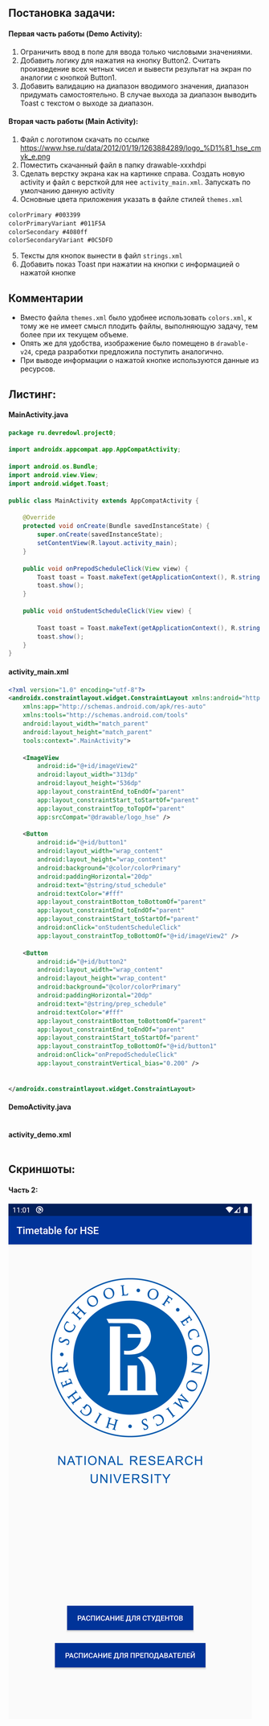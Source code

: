 ## Постановка задачи: 
#### Первая часть работы (Demo Activity):
1. Ограничить ввод в поле для ввода только числовыми значениями.
2. Добавить логику для нажатия на кнопку Button2. Считать произведение всех четных чисел и вывести результат на экран по аналогии с кнопкой Button1.
3. Добавить валидацию на диапазон вводимого значения, диапазон придумать самостоятельно. В случае выхода за диапазон выводить Toast с текстом о выходе за диапазон.

#### Вторая часть работы (Main Activity):
1. Файл с логотипом скачать по ссылке https://www.hse.ru/data/2012/01/19/1263884289/logo_%D1%81_hse_cmyk_e.png
2. Поместить скачанный файл в папку drawable-xxxhdpi
3. Сделать верстку экрана как на картинке справа. Создать новую activity и файл с версткой для нее `activity_main.xml`. Запускать по умолчанию данную activity
4. Основные цвета приложения указать в файле стилей `themes.xml`
```md
colorPrimary #003399
colorPrimaryVariant #011F5A
colorSecondary #4080ff
colorSecondaryVariant #0C5DFD
```
5. Тексты для кнопок вынести в файл `strings.xml`
6. Добавить показ Toast при нажатии на кнопки с информацией о нажатой кнопке

## Комментарии
- Вместо файла `themes.xml` было удобнее использовать `colors.xml`, к тому же не имеет смысл плодить файлы, выполняющую задачу, тем более при их текущем объеме.
- Опять же для удобства, изображение было помещено в `drawable-v24`, среда разработки предложила поступить аналогично.
- При выводе информации о нажатой кнопке используются данные из ресурсов.

## Листинг:
#### MainActivity.java
```java 
package ru.devredowl.project0;

import androidx.appcompat.app.AppCompatActivity;

import android.os.Bundle;
import android.view.View;
import android.widget.Toast;

public class MainActivity extends AppCompatActivity {

    @Override
    protected void onCreate(Bundle savedInstanceState) {
        super.onCreate(savedInstanceState);
        setContentView(R.layout.activity_main);
    }

    public void onPrepodScheduleClick(View view) {
        Toast toast = Toast.makeText(getApplicationContext(), R.string.prep_schedule, Toast.LENGTH_SHORT);
        toast.show();
    }

    public void onStudentScheduleClick(View view) {

        Toast toast = Toast.makeText(getApplicationContext(), R.string.stud_schedule, Toast.LENGTH_SHORT);
        toast.show();
    }
}
```
#### activity_main.xml
```xml
<?xml version="1.0" encoding="utf-8"?>
<androidx.constraintlayout.widget.ConstraintLayout xmlns:android="http://schemas.android.com/apk/res/android"
    xmlns:app="http://schemas.android.com/apk/res-auto"
    xmlns:tools="http://schemas.android.com/tools"
    android:layout_width="match_parent"
    android:layout_height="match_parent"
    tools:context=".MainActivity">

    <ImageView
        android:id="@+id/imageView2"
        android:layout_width="313dp"
        android:layout_height="536dp"
        app:layout_constraintEnd_toEndOf="parent"
        app:layout_constraintStart_toStartOf="parent"
        app:layout_constraintTop_toTopOf="parent"
        app:srcCompat="@drawable/logo_hse" />

    <Button
        android:id="@+id/button1"
        android:layout_width="wrap_content"
        android:layout_height="wrap_content"
        android:background="@color/colorPrimary"
        android:paddingHorizontal="20dp"
        android:text="@string/stud_schedule"
        android:textColor="#fff"
        app:layout_constraintBottom_toBottomOf="parent"
        app:layout_constraintEnd_toEndOf="parent"
        app:layout_constraintStart_toStartOf="parent"
        android:onClick="onStudentScheduleClick"
        app:layout_constraintTop_toBottomOf="@+id/imageView2" />

    <Button
        android:id="@+id/button2"
        android:layout_width="wrap_content"
        android:layout_height="wrap_content"
        android:background="@color/colorPrimary"
        android:paddingHorizontal="20dp"
        android:text="@string/prep_schedule"
        android:textColor="#fff"
        app:layout_constraintBottom_toBottomOf="parent"
        app:layout_constraintEnd_toEndOf="parent"
        app:layout_constraintStart_toStartOf="parent"
        app:layout_constraintTop_toBottomOf="@+id/button1"
        android:onClick="onPrepodScheduleClick"
        app:layout_constraintVertical_bias="0.200" />


</androidx.constraintlayout.widget.ConstraintLayout>
```

#### DemoActivity.java
```java
```
#### activity_demo.xml
```xml
```


## Скриншоты:
#### Часть 2:
![Часть 2](https://github.com/DevRedOWL/HSE-Android-Course/blob/main/Screenshots/0_2.png?raw=true)
